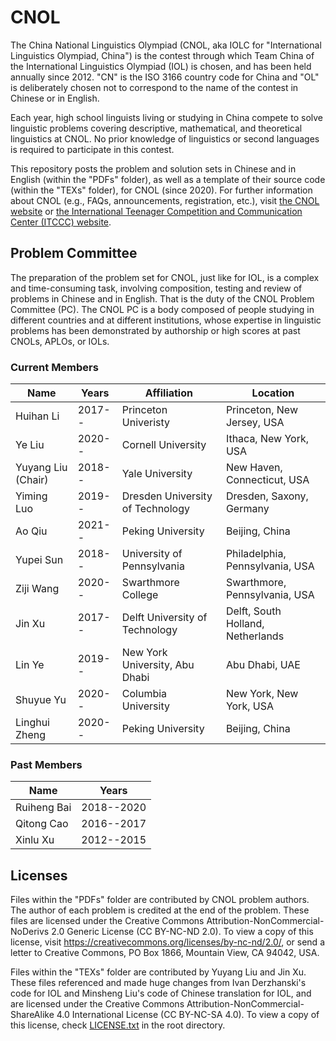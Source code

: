 # CNOL
The China National Linguistics Olympiad (CNOL, aka IOLC for "International Linguistics Olympiad, China") is the contest through which Team China of the International Linguistics Olympiad (IOL) is chosen, and has been held annually since 2012. 
"CN" is the ISO 3166 country code for China and "OL" is deliberately chosen not to correspond to the name of the contest in Chinese or in English.

Each year, high school linguists living or studying in China compete to solve linguistic problems covering descriptive, mathematical, and theoretical linguistics at CNOL. 
No prior knowledge of linguistics or second languages is required to participate in this contest.

This repository posts the problem and solution sets in Chinese and in English (within the "PDFs" folder), as well as a template of their source code (within the "TEXs" folder), for CNOL (since 2020).
For further information about CNOL (e.g., FAQs, announcements, registration, etc.), visit [the CNOL website](http://www.ioling.org.cn) or [the International Teenager Competition and Communication Center (ITCCC) website](http://www.it3c.org).
## Problem Committee
The preparation of the problem set for CNOL, just like for IOL, is a complex and time-consuming task, involving composition, testing and review of problems in Chinese and in English.
That is the duty of the CNOL Problem Committee (PC).
The CNOL PC is a body composed of people studying in different countries and at different institutions, whose expertise in linguistic problems has been demonstrated by authorship or high scores at past CNOLs, APLOs, or IOLs.
### Current Members
|Name|Years|Affiliation|Location|
|---|---|---|---|
|Huihan Li|2017--|Princeton Univeristy|Princeton, New Jersey, USA|<!--2016-->
|Ye Liu|2020--|Cornell University|Ithaca, New York, USA|<!--2019-->
|Yuyang Liu (Chair)|2018--|Yale University|New Haven, Connecticut, USA|<!--2017-->
|Yiming Luo|2019--|Dresden University of Technology|Dresden, Saxony, Germany|<!--2016-->
|Ao Qiu|2021--|Peking University|Beijing, China|<!--2019-->
|Yupei Sun|2018--|University of Pennsylvania|Philadelphia, Pennsylvania, USA|<!--2017-->
|Ziji Wang|2020--|Swarthmore College|Swarthmore, Pennsylvania, USA|<!--2019-->
|Jin Xu|2017--|Delft University of Technology|Delft, South Holland, Netherlands|<!--2016-->
|Lin Ye|2019--|New York University, Abu Dhabi|Abu Dhabi, UAE|<!--2018-->
|Shuyue Yu|2020--|Columbia University|New York, New York, USA|<!--2017-->
|Linghui Zheng|2020--|Peking University|Beijing, China|<!--2019-->
### Past Members
|Name|Years|
|---|---|
|Ruiheng Bai|2018--2020|
|Qitong Cao|2016--2017|
|Xinlu Xu|2012--2015|
## Licenses
Files within the "PDFs" folder are contributed by CNOL problem authors.
The author of each problem is credited at the end of the problem.
These files are licensed under the Creative Commons Attribution-NonCommercial-NoDerivs 2.0 Generic License (CC BY-NC-ND 2.0).
To view a copy of this license, visit https://creativecommons.org/licenses/by-nc-nd/2.0/, or send a letter to Creative Commons, PO Box 1866, Mountain View, CA 94042, USA.

Files within the "TEXs" folder are contributed by Yuyang Liu and Jin Xu.
These files referenced and made huge changes from Ivan Derzhanski's code for IOL and Minsheng Liu's code of Chinese translation for IOL, and are licensed under the Creative Commons Attribution-NonCommercial-ShareAlike 4.0 International License (CC BY-NC-SA 4.0).
To view a copy of this license, check [LICENSE.txt](https://github.com/yuyliu/iolc/blob/master/LICENSE.txt) in the root directory.
